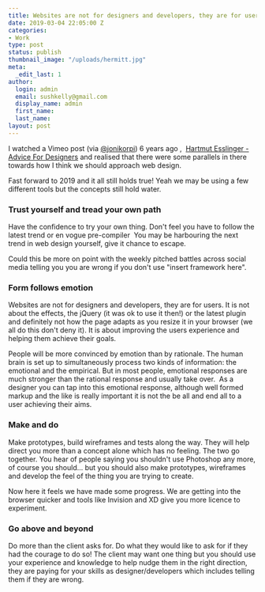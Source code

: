 ```yaml
---
title: Websites are not for designers and developers, they are for users
date: 2019-03-04 22:05:00 Z
categories:
- Work
type: post
status: publish
thumbnail_image: "/uploads/hermitt.jpg"
meta:
  _edit_last: 1
author:
  login: admin
  email: sushkelly@gmail.com
  display_name: admin
  first_name: 
  last_name: 
layout: post
---
```


<p>I watched a Vimeo post (via <a href="https://twitter.com/jonikorpi" target="_blank">@jonikorpi</a>) 6 years ago ,  <a href="http://vimeo.com/59679411" target="_blank">Hartmut Esslinger - Advice For Designers</a> and realised that there were some parallels in there towards how I think we should approach web design.</p>
<p>Fast forward to 2019 and it all still holds true! Yeah we may be using a few different tools but the concepts still hold water.<!--more-->
<h3>Trust yourself and tread your own path</h3>
<p>Have the confidence to try your own thing. Don't feel you have to follow the latest trend or en vogue pre-compiler  You may be harbouring the next trend in web design yourself, give it chance to escape.</p><p>Could this be more on point with the weekly pitched battles across social media telling you you are wrong if you don't use "insert framework here".</p>
<h3>Form follows emotion</h3>
<p>Websites are not for designers and developers, they are for users. It is not about the effects, the jQuery (it was ok to use it then!) or the latest plugin and definitely not how the page adapts as you resize it in your browser (we all do this don't deny it). It is about improving the users experience and helping them achieve their goals.</p>
<p>People will be more convinced by emotion than by rationale. The human brain is set up to simultaneously process two kinds of information: the emotional and the empirical. But in most people, emotional responses are much stronger than the rational response and usually take over.  As a designer you can tap into this emotional response, although well formed markup and the like is really important it is not the be all and end all to a user achieving their aims.</p>
<h3>Make and do</h3>
<p>Make prototypes, build wireframes and tests along the way. They will help direct you more than a concept alone which has no feeling.   The two go together. You hear of people saying you shouldn't use Photoshop any more, of course you should... but you should also make prototypes, wireframes and develop the feel of the thing you are trying to create.</p>
<p>Now here it feels we have made some progress. We are getting into the browser quicker and tools like Invision and XD give you more licence to experiment.</p>
<h3>Go above and beyond </h3>
<p>Do more than the client asks for. Do what they would like to ask for if they had the courage to do so! The client may want one thing but you should use your experience and knowledge to help nudge them in the right direction, they are paying for your skills as designer/developers which includes telling them if they are wrong.</p>
